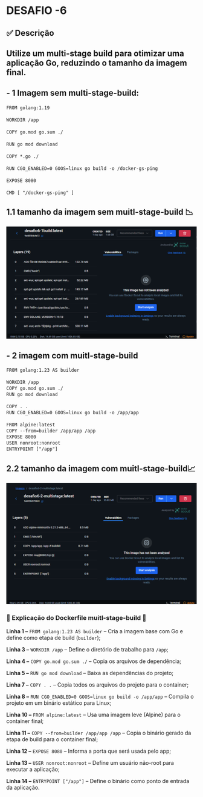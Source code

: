 # DESAFIO -6
## ✅ Descrição  
## Utilize um multi-stage build para otimizar uma aplicação Go, reduzindo o tamanho da imagem final.
## - 1 Imagem sem multi-stage-build:
```docker
FROM golang:1.19

WORKDIR /app

COPY go.mod go.sum ./

RUN go mod download

COPY *.go ./

RUN CGO_ENABLED=0 GOOS=linux go build -o /docker-gs-ping

EXPOSE 8080

CMD [ "/docker-gs-ping" ]
```
## 1.1 tamanho da imagem sem muitl-stage-build 📉
![alt text](images/image.png) 

## - 2 imagem com muitl-stage-build 
```docker
FROM golang:1.23 AS builder

WORKDIR /app
COPY go.mod go.sum ./
RUN go mod download

COPY . .
RUN CGO_ENABLED=0 GOOS=linux go build -o /app/app

FROM alpine:latest
COPY --from=builder /app/app /app
EXPOSE 8080
USER nonroot:nonroot
ENTRYPOINT ["/app"]
```
## 2.2 tamanho da imagem com muitl-stage-build📈
![alt text](images/image2.png) 
### 🐳 Explicação do Dockerfile muitl-stage-build 🛟

**Linha 1 –** `FROM golang:1.23 AS builder` – Cria a imagem base com Go e define como etapa de build (`builder`);

**Linha 3 –** `WORKDIR /app` – Define o diretório de trabalho para `/app`;

**Linha 4 –** `COPY go.mod go.sum ./` – Copia os arquivos de dependência;

**Linha 5 –** `RUN go mod download` – Baixa as dependências do projeto;

**Linha 7 –** `COPY . .` – Copia todos os arquivos do projeto para o container;

**Linha 8 –** `RUN CGO_ENABLED=0 GOOS=linux go build -o /app/app` – Compila o projeto em um binário estático para Linux;

**Linha 10 –** `FROM alpine:latest` – Usa uma imagem leve (Alpine) para o container final;

**Linha 11 –** `COPY --from=builder /app/app /app` – Copia o binário gerado da etapa de build para o container final;

**Linha 12 –** `EXPOSE 8080` – Informa a porta que será usada pelo app;

**Linha 13 –** `USER nonroot:nonroot` – Define um usuário não-root para executar a aplicação;

**Linha 14 –** `ENTRYPOINT ["/app"]` – Define o binário como ponto de entrada da aplicação.
